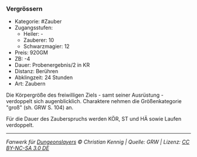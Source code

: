 ### Vergrössern

- Kategorie: #Zauber
- Zugangsstufen:
  - Heiler: -
  - Zauberer: 10
  - Schwarzmagier: 12
- Preis: 920GM
- ZB: -4
- Dauer: Probenergebnis/2 in KR
- Distanz: Berühren
- Abklingzeit: 24 Stunden
- Art: Zaubern

Die Körpergröße des freiwilligen Ziels - samt seiner Ausrüstung - verdoppelt sich augenblicklich. Charaktere nehmen die Größenkategorie "groß" (sh. GRW S. 104) an.

Für die Dauer des Zauberspruchs werden KÖR, ST und HÄ sowie Laufen verdoppelt.

---

_Fanwerk für [Dungeonslayers](https://www.dungeonslayers.net/) © Christian Kennig | Quelle: GRW | Lizenz: [CC BY-NC-SA 3.0 DE](https://creativecommons.org/licenses/by-nc-sa/3.0/de/)_
